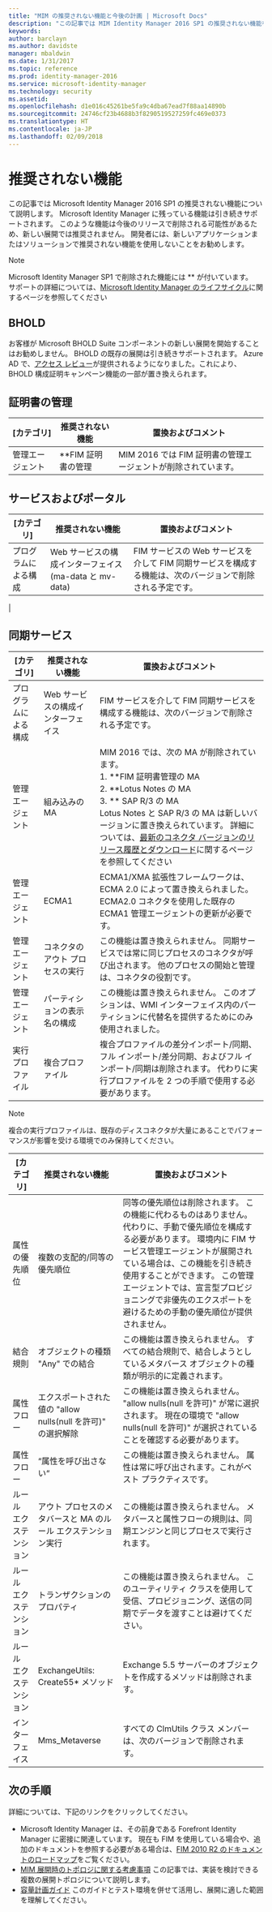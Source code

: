 ```yaml
---
title: "MIM の推奨されない機能と今後の計画 | Microsoft Docs"
description: "この記事では MIM Identity Manager 2016 SP1 の推奨されない機能を示します。"
keywords: 
author: barclayn
ms.author: davidste
manager: mbaldwin
ms.date: 1/31/2017
ms.topic: reference
ms.prod: identity-manager-2016
ms.service: microsoft-identity-manager
ms.technology: security
ms.assetid: 
ms.openlocfilehash: d1e016c45261be5fa9c4dba67ead7f88aa14890b
ms.sourcegitcommit: 24746cf23b4688b3f8290519527259fc469e0373
ms.translationtype: HT
ms.contentlocale: ja-JP
ms.lasthandoff: 02/09/2018
---
```

# <a name="deprecated-features"></a>推奨されない機能

この記事では Microsoft Identity Manager 2016 SP1 の推奨されない機能について説明します。 Microsoft Identity Manager に残っている機能は引き続きサポートされます。 このような機能は今後のリリースで削除される可能性があるため、新しい展開では推奨されません。  開発者には、新しいアプリケーションまたはソリューションで推奨されない機能を使用しないことをお勧めします。

>[!NOTE]
Microsoft Identity Manager SP1 で削除された機能には ** が付いています。 <br>
サポートの詳細については、[Microsoft Identity Manager のライフサイクル](https://support.microsoft.com/en-us/lifecycle/search?alpha=Microsoft%20Forefront%20Identity%20Manager%202010%20R2%20Service%20Pack%201,Microsoft%20Identity%20Manager%202016,Microsoft%20Forefront%20Identity%20Manager%202010)に関するページを参照してください


## <a name="bhold"></a>BHOLD 

お客様が Microsoft BHOLD Suite コンポーネントの新しい展開を開始することはお勧めしません。 BHOLD の既存の展開は引き続きサポートされます。 Azure AD で、[アクセス レビュー](https://docs.microsoft.com/en-us/azure/active-directory/active-directory-azure-ad-controls-access-reviews-overview)が提供されるようになりました。これにより、BHOLD 構成証明キャンペーン機能の一部が置き換えられます。

## <a name="certificate-management"></a>証明書の管理 
| **[カテゴリ]**                | **推奨されない機能**              | **置換およびコメント**           |
|-----------------------------|-------------------------------------|----------------------------------------------|
| 管理エージェント | **FIM 証明書の管理 | MIM 2016 では FIM 証明書の管理エージェントが削除されています。                                                             |

## <a name="service-and-portal"></a>サービスおよびポータル

| **[カテゴリ]**                | **推奨されない機能**              | **置換およびコメント**           |
|-----------------------------|-------------------------------------|----------------------------------------------|
| プログラムによる構成 | Web サービスの構成インターフェイス (ma-data と mv-data) | FIM サービスの Web サービスを介して FIM 同期サービスを構成する機能は、次のバージョンで削除される予定です。
|

## <a name="synchronization-service"></a>同期サービス 

| **[カテゴリ]**                | **推奨されない機能**              | **置換およびコメント**           |
|-----------------------------|-------------------------------------|----------------------------------------------|
| プログラムによる構成 | Web サービスの構成インターフェイス | FIM サービスを介して FIM 同期サービスを構成する機能は、次のバージョンで削除される予定です。                                                          |
| 管理エージェント           | 組み込みの MA                        | MIM 2016 では、次の MA が削除されています。 </br> 1. **FIM 証明書管理の MA </br>2. **Lotus Notes の MA</br> 3. ** SAP R/3 の MA </br> Lotus Notes と SAP R/3 の MA は新しいバージョンに置き換えられています。 詳細については、[最新のコネクタ バージョンのリリース履歴とダウンロード](https://docs.microsoft.com/en-us/azure/active-directory/connect/active-directory-aadconnectsync-connector-version-history)に関するページを参照してください                                                                                                                                                                                                                                              |
| 管理エージェント           | ECMA1                               | ECMA1/XMA 拡張性フレームワークは、ECMA 2.0 によって置き換えられました。 ECMA2.0 コネクタを使用した既存の ECMA1 管理エージェントの更新が必要です。                                                                                                                                          |
| 管理エージェント           | コネクタのアウト プロセスの実行      | この機能は置き換えられません。 同期サービスでは常に同じプロセスのコネクタが呼び出されます。 他のプロセスの開始と管理は、コネクタの役割です。 |
| 管理エージェント           | パーティションの表示名の構成    | この機能は置き換えられません。 このオプションは、WMI インターフェイス内のパーティションに代替名を提供するためにのみ使用されました。                                                                                                                                                                       |
| 実行プロファイル                | 複合プロファイル                   | 複合プロファイルの差分インポート/同期、フル インポート/差分同期、およびフル インポート/同期は削除されます。 代わりに実行プロファイルを 2 つの手順で使用する必要があります。 

>[!NOTE]
複合の実行プロファイルは、既存のディスコネクタが大量にあることでパフォーマンスが影響を受ける環境でのみ保持してください。


| **[カテゴリ]**                | **推奨されない機能**              | **置換およびコメント**           |
|--------|-------|---|    
| 属性の優先順位 | 複数の支配的/同等の優先順位                       | 同等の優先順位は削除されます。 この機能に代わるものはありません。 代わりに、手動で優先順位を構成する必要があります。 環境内に FIM サービス管理エージェントが展開されている場合は、この機能を引き続き使用することができます。 この管理エージェントでは、宣言型プロビジョニングで非優先のエクスポートを避けるための手動の優先順位が提供されません。 |
| 結合規則           | オブジェクトの種類 "Any" での結合                             | この機能は置き換えられません。 すべての結合規則で、結合しようとしているメタバース オブジェクトの種類が明示的に定義されます。       |
| 属性フロー      | エクスポートされた値の "allow nulls\(null を許可\)" の選択解除            | この機能は置き換えられません。 "allow nulls\(null を許可\)" が常に選択されます。 現在の環境で "allow nulls\(null を許可\)" が選択されていることを確認する必要があります。  |
| 属性フロー      | “属性を呼び出さない“                            | この機能は置き換えられません。 属性は常に呼び出されます。これがベスト プラクティスです。  |
| ルール エクステンション      | アウト プロセスのメタバースと MA のルール エクステンション実行 | この機能は置き換えられません。 メタバースと属性フローの規則は、同期エンジンと同じプロセスで実行されます。       |
| ルール エクステンション      | トランザクションのプロパティ                                | この機能は置き換えられません。 このユーティリティ クラスを使用して受信、プロビジョニング、送信の同期でデータを渡すことは避けてください。  |
| ルール エクステンション      | ExchangeUtils: Create55\* メソッド                     | Exchange 5.5 サーバーのオブジェクトを作成するメソッドは削除されます。        |
| インターフェイス            | Mms_Metaverse                                        | すべての ClmUtils クラス メンバーは、次のバージョンで削除されます。   |

## <a name="next-steps"></a>次の手順
詳細については、下記のリンクをクリックしてください。

- Microsoft Identity Manager は、その前身である Forefront Identity Manager に密接に関連しています。 現在も FIM を使用している場合や、追加のドキュメントを参照する必要がある場合は、[FIM 2010 R2 のドキュメントのロードマップ](https://technet.microsoft.com/library/jj133885.aspx)をご覧ください。
- [MIM 展開時のトポロジに関する考慮事項](topology-considerations.md) この記事では、実装を検討できる複数の展開トポロジについて説明します。
- [容量計画ガイド](capacity-planning-guide.md) このガイドとテスト環境を併せて活用し、展開に適した範囲を理解してください。
